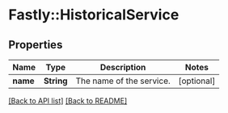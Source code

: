 # Fastly::HistoricalService

## Properties

| Name | Type | Description | Notes |
| ---- | ---- | ----------- | ----- |
| **name** | **String** | The name of the service. | [optional] |

[[Back to API list]](../../README.md#endpoints) [[Back to README]](../../README.md)

